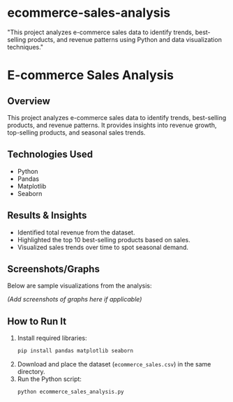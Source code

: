# ecommerce-sales-analysis
"This project analyzes e-commerce sales data to identify trends, best-selling products, and revenue patterns using Python and data visualization techniques."
# E-commerce Sales Analysis

## Overview
This project analyzes e-commerce sales data to identify trends, best-selling products, and revenue patterns. It provides insights into revenue growth, top-selling products, and seasonal sales trends.

## Technologies Used
- Python
- Pandas
- Matplotlib
- Seaborn

## Results & Insights
- Identified total revenue from the dataset.
- Highlighted the top 10 best-selling products based on sales.
- Visualized sales trends over time to spot seasonal demand.

## Screenshots/Graphs
Below are sample visualizations from the analysis:

*(Add screenshots of graphs here if applicable)*

## How to Run It
1. Install required libraries:
   ```sh
   pip install pandas matplotlib seaborn
   ```
2. Download and place the dataset (`ecommerce_sales.csv`) in the same directory.
3. Run the Python script:
   ```sh
   python ecommerce_sales_analysis.py
